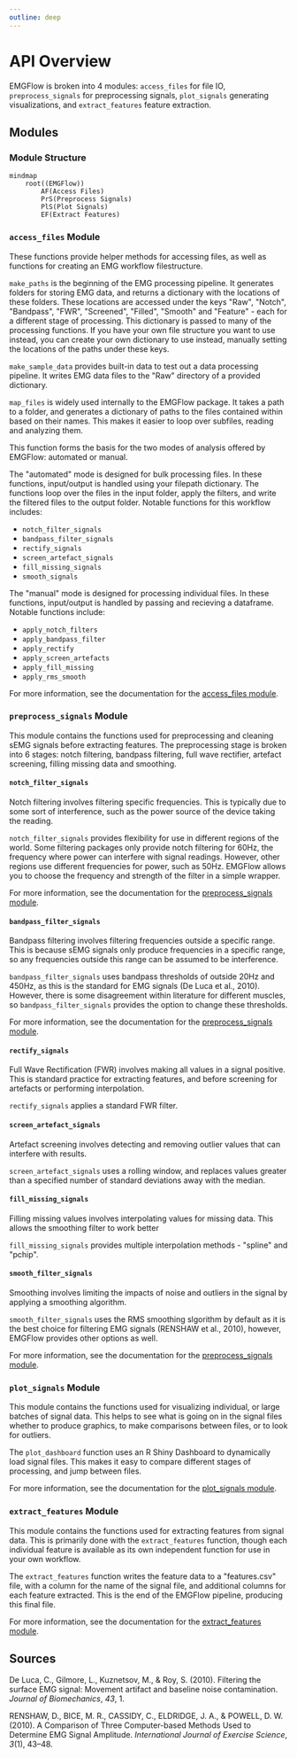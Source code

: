```yaml
---
outline: deep
---
```


# API Overview

EMGFlow is broken into 4 modules: `access_files` for file IO, `preprocess_signals` for preprocessing signals, `plot_signals` generating visualizations, and `extract_features` feature extraction.

## Modules

### Module Structure

```mermaid
mindmap
    root((EMGFlow))
        AF(Access Files)
        PrS(Preprocess Signals)
        PlS(Plot Signals)
        EF(Extract Features)
```

### `access_files` Module

These functions provide helper methods for accessing files, as well as functions for creating an EMG workflow filestructure.

`make_paths` is the beginning of the EMG processing pipeline. It generates folders for storing EMG data, and returns a dictionary with the locations of these folders. These locations are accessed under the keys "Raw", "Notch", "Bandpass", "FWR", "Screened", "Filled", "Smooth" and "Feature" - each for a different stage of processing. This dictionary is passed to many of the processing functions. If you have your own file structure you want to use instead, you can create your own dictionary to use instead, manually setting the locations of the paths under these keys.

`make_sample_data` provides built-in data to test out a data processing pipeline. It writes EMG data files to the "Raw" directory of a provided dictionary.

`map_files` is widely used internally to the EMGFlow package. It takes a path to a folder, and generates a dictionary of paths to the files contained within based on their names. This makes it easier to loop over subfiles, reading and analyzing them.

This function forms the basis for the two modes of analysis offered by EMGFlow: automated or manual.

The "automated" mode is designed for bulk processing files. In these functions, input/output is handled using your filepath dictionary. The functions loop over the files in the input folder, apply the filters, and write the filtered files to the output folder. Notable functions for this workflow includes:
- `notch_filter_signals`
- `bandpass_filter_signals`
- `rectify_signals`
- `screen_artefact_signals`
- `fill_missing_signals`
- `smooth_signals`

The "manual" mode is designed for processing individual files. In these functions, input/output is handled by passing and recieving a dataframe. Notable functions include:
- `apply_notch_filters`
- `apply_bandpass_filter`
- `apply_rectify`
- `apply_screen_artefacts`
- `apply_fill_missing`
- `apply_rms_smooth`

For more information, see the documentation for the [access_files module](./access-files.md).

### `preprocess_signals` Module

This module contains the functions used for preprocessing and cleaning sEMG signals before extracting features. The preprocessing stage is broken into 6 stages: notch filtering, bandpass filtering, full wave rectifier, artefact screening, filling missing data and smoothing.

#### `notch_filter_signals`

Notch filtering involves filtering specific frequencies. This is typically due to some sort of interference, such as the power source of the device taking the reading.

`notch_filter_signals` provides flexibility for use in different regions of the world. Some filtering packages only provide notch filtering for 60Hz, the frequency where power can interfere with signal readings. However, other regions use different frequencies for power, such as 50Hz. EMGFlow allows you to choose the frequency and strength of the filter in a simple wrapper.

For more information, see the documentation for the [preprocess_signals module](./preprocess-signals.md).

#### `bandpass_filter_signals`

Bandpass filtering involves filtering frequencies outside a specific range. This is because sEMG signals only produce frequencies in a specific range, so any frequencies outside this range can be assumed to be interference.

`bandpass_filter_signals` uses bandpass thresholds of outside 20Hz and 450Hz, as this is the standard for EMG signals (De Luca et al., 2010). However, there is some disagreement within literature for different muscles, so `bandpass_filter_signals` provides the option to change these thresholds.

For more information, see the documentation for the [preprocess_signals module](./preprocess-signals.md).

#### `rectify_signals`

Full Wave Rectification (FWR) involves making all values in a signal positive. This is standard practice for extracting features, and before screening for artefacts or performing interpolation.

`rectify_signals` applies a standard FWR filter.

#### `screen_artefact_signals`

Artefact screening involves detecting and removing outlier values that can interfere with results.

`screen_artefact_signals` uses a rolling window, and replaces values greater than a specified number of standard deviations away with the median.

#### `fill_missing_signals`

Filling missing values involves interpolating values for missing data. This allows the smoothing filter to work better

`fill_missing_signals` provides multiple interpolation methods - "spline" and "pchip".

#### `smooth_filter_signals`

Smoothing involves limiting the impacts of noise and outliers in the signal by applying a smoothing algorithm.

`smooth_filter_signals` uses the RMS smoothing slgorithm by default as it is the best choice for filtering EMG signals (RENSHAW et al., 2010), however, EMGFlow provides other options as well.

For more information, see the documentation for the [preprocess_signals module](./preprocess-signals.md).

### `plot_signals` Module

This module contains the functions used for visualizing individual, or large batches of signal data. This helps to see what is going on in the signal files whether to produce graphics, to make comparisons between files, or to look for outliers.

The `plot_dashboard` function uses an R Shiny Dashboard to dynamically load signal files. This makes it easy to compare different stages of processing, and jump between files.

For more information, see the documentation for the [plot_signals module](./plot-signals.md).

### `extract_features` Module

This module contains the functions used for extracting features from signal data. This is primarily done with the `extract_features` function, though each individual feature is available as its own independent function for use in your own workflow.

The `extract_features` function writes the feature data to a "features.csv" file, with a column for the name of the signal file, and additional columns for each feature extracted. This is the end of the EMGFlow pipeline, producing this final file.

For more information, see the documentation for the [extract_features module](./extract-features.md).

## Sources

De Luca, C., Gilmore, L., Kuznetsov, M., & Roy, S. (2010). Filtering the surface EMG signal: Movement artifact and baseline noise contamination. _Journal of Biomechanics_, _43_, 1.

RENSHAW, D., BICE, M. R., CASSIDY, C., ELDRIDGE, J. A., & POWELL, D. W. (2010). A Comparison of Three Computer-based Methods Used to Determine EMG Signal Amplitude. _International Journal of Exercise Science_, _3_(1), 43–48.